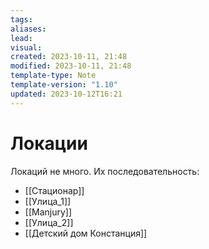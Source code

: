 ```yaml
---
tags: 
aliases: 
lead: 
visual: 
created: 2023-10-11, 21:48
modified: 2023-10-11, 21:48
template-type: Note
template-version: "1.10"
updated: 2023-10-12T16:21
---
```


# Локации

Локаций не много.
Их последовательность:
- [[Стационар]]
- [[Улица_1]]
- [[Manjury]]
- [[Улица_2]]
- [[Детский дом Констанция]]
